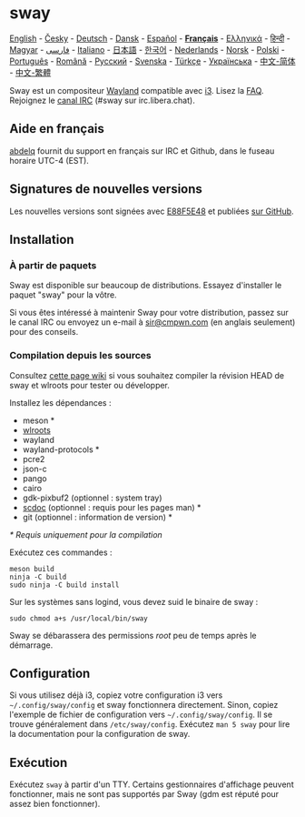 # sway

[English][en] - [Česky][cs] - [Deutsch][de] - [Dansk][dk] - [Español][es] - **[Français][fr]** - [Ελληνικά][gr] - [हिन्दी][hi] - [Magyar][hu] - [فارسی][ir] - [Italiano][it] - [日本語][ja] - [한국어][ko] - [Nederlands][nl] - [Norsk][no] - [Polski][pl] - [Português][pt] - [Română][ro] - [Русский][ru] - [Svenska][sv] - [Türkçe][tr] - [Українська][uk] - [中文-简体][zh-CN] - [中文-繁體][zh-TW]

Sway est un compositeur [Wayland] compatible avec [i3]. Lisez la
[FAQ]. Rejoignez le [canal IRC][IRC channel] (#sway sur irc.libera.chat).

## Aide en français

[abdelq] fournit du support en français sur IRC et Github, dans le fuseau
horaire UTC-4 (EST).

## Signatures de nouvelles versions

Les nouvelles versions sont signées avec [E88F5E48] et publiées
[sur GitHub][GitHub releases].

## Installation

### À partir de paquets

Sway est disponible sur beaucoup de distributions. Essayez d'installer le
paquet "sway" pour la vôtre.

Si vous êtes intéressé à maintenir Sway pour votre distribution, passez sur le
canal IRC ou envoyez un e-mail à sir@cmpwn.com (en anglais seulement) pour des
conseils.

### Compilation depuis les sources

Consultez [cette page wiki][Development setup] si vous souhaitez
compiler la révision HEAD de sway et wlroots pour tester ou développer.

Installez les dépendances :

* meson \*
* [wlroots]
* wayland
* wayland-protocols \*
* pcre2
* json-c
* pango
* cairo
* gdk-pixbuf2 (optionnel : system tray)
* [scdoc] (optionnel : requis pour les pages man) \*
* git (optionnel : information de version) \*

_\* Requis uniquement pour la compilation_

Exécutez ces commandes :

    meson build
    ninja -C build
    sudo ninja -C build install

Sur les systèmes sans logind, vous devez suid le binaire de sway :

    sudo chmod a+s /usr/local/bin/sway

Sway se débarassera des permissions *root* peu de temps après le démarrage.

## Configuration

Si vous utilisez déjà i3, copiez votre configuration i3 vers
`~/.config/sway/config` et sway fonctionnera directement. Sinon, copiez
l'exemple de fichier de configuration vers `~/.config/sway/config`. Il se
trouve généralement dans `/etc/sway/config`. Exécutez `man 5 sway` pour lire la
documentation pour la configuration de sway.

## Exécution

Exécutez `sway` à partir d'un TTY. Certains gestionnaires d'affichage peuvent
fonctionner, mais ne sont pas supportés par Sway (gdm est réputé pour assez
bien fonctionner).

[en]: https://github.com/swaywm/sway#readme
[cs]: README.cs.md
[de]: README.de.md
[dk]: README.dk.md
[es]: README.es.md
[fr]: README.fr.md
[gr]: README.gr.md
[hi]: README.hi.md
[hu]: README.hu.md
[ir]: README.ir.md
[it]: README.it.md
[ja]: README.ja.md
[ko]: README.ko.md
[nl]: README.nl.md
[no]: README.no.md
[pl]: README.pl.md
[pt]: README.pt.md
[ro]: README.ro.md
[ru]: README.ru.md
[sv]: README.sv.md
[tr]: README.tr.md
[uk]: README.uk.md
[zh-CN]: README.zh-CN.md
[zh-TW]: README.zh-TW.md
[i3]: https://i3wm.org/
[Wayland]: http://wayland.freedesktop.org/
[FAQ]: https://github.com/swaywm/sway/wiki
[IRC channel]: https://web.libera.chat/gamja/?channels=#sway
[E88F5E48]: https://keys.openpgp.org/search?q=34FF9526CFEF0E97A340E2E40FDE7BE0E88F5E48
[GitHub releases]: https://github.com/swaywm/sway/releases
[Development setup]: https://github.com/swaywm/sway/wiki/Development-Setup
[wlroots]: https://gitlab.freedesktop.org/wlroots/wlroots
[scdoc]: https://git.sr.ht/~sircmpwn/scdoc

[abdelq]: https://github.com/abdelq
